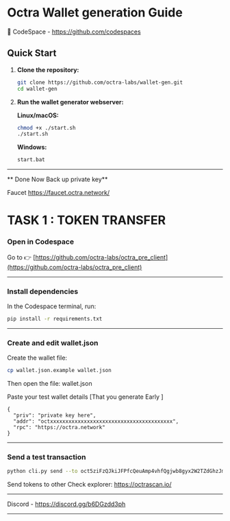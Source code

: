
# Octra Wallet generation Guide

📌 CodeSpace - https://github.com/codespaces

## Quick Start

1. **Clone the repository:**
   ```bash
   git clone https://github.com/octra-labs/wallet-gen.git
   cd wallet-gen
   ```

2. **Run the wallet generator webserver:**
   
   **Linux/macOS:**
   ```bash
   chmod +x ./start.sh
   ./start.sh
   ```
   
   **Windows:**
   ```bash
   start.bat
   ```
---

** Done Now  Back up private key**

Faucet  https://faucet.octra.network/


#  TASK 1 : TOKEN TRANSFER

###  Open in Codespace

 Go to 👉 [https://github.com/octra-labs/octra_pre_client](https://github.com/octra-labs/octra_pre_client)

---

###   Install dependencies

In the Codespace terminal, run:

```bash
pip install -r requirements.txt
````

---

###  Create and edit wallet.json

Create the wallet file:

```bash
cp wallet.json.example wallet.json
```

Then open the file: wallet.json

Paste your test wallet details [That you generate Early ] 



```
{
  "priv": "private key here",
  "addr": "octxxxxxxxxxxxxxxxxxxxxxxxxxxxxxxxxxxxxxxxx",
  "rpc": "https://octra.network"
}
```

---

###  Send a test transaction

```bash
python cli.py send --to oct5ziFzQJkiJFPfcQeuAmp4vhfQgjwb8gyx2W2TZdGhzJm --amount 0.01
```

Send tokens to other Check  explorer: https://octrascan.io/

---





Discord - https://discord.gg/b6DGzdd3ph

---
